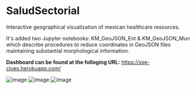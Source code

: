# SaludSectorial
Interactive geographical visualization of mexican healthcare resources. 

It's added two Jupyter notebooks: KM_GeoJSON_Ent & KM_GeoJSON_Mun which describe procedures to reduce coordinates in GeoJSON files maintaining
substantial morphological information.

**Dashboard can be found at the folloging URL:** https://sse-clues.herokuapp.com/

![image](https://user-images.githubusercontent.com/94022881/179116368-feab27d2-d217-4f1a-afc3-91812e7e0277.png)
![image](https://user-images.githubusercontent.com/94022881/179116405-147d8a4d-d358-4e11-b5f9-ad3354b1114b.png)
![image](https://user-images.githubusercontent.com/94022881/179116435-2de378ac-68ab-493c-8020-84d3c0155f4c.png)
